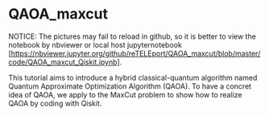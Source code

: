 # QAOA_maxcut

NOTICE: The pictures may fail to reload in github, so it is better to view the notebook by nbviewer or local host jupyternotebook [https://nbviewer.jupyter.org/github/reTELEport/QAOA_maxcut/blob/master/code/QAOA_maxcut_Qiskit.ipynb]. 

This tutorial aims to introduce a hybrid classical-quantum algorithm named Quantum Approximate Optimization Algorithm (QAOA). To have a concret idea of 
QAOA, we apply to the MaxCut problem to show how to realize QAOA by coding with Qiskit. 
